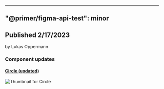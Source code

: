 
---
"@primer/figma-api-test": minor
---
## Published 2/17/2023
by Lukas Oppermann   
   
### Component updates
#### [Circle (updated)](https://www.figma.com/file/HD7FUvOEHLtWvWuhu1AUaJ?node-id=3:8)
  
  ![Thumbnail for Circle](https://s3-alpha.figma.com/checkpoints/s6N/Oc9/9fSudPt3KjerGaA0/component_thumbnail_0.png?X-Amz-Algorithm=AWS4-HMAC-SHA256&X-Amz-Credential=AKIAQ4GOSFWC2XFMBUWK%2F20230216%2Fus-west-2%2Fs3%2Faws4_request&X-Amz-Date=20230216T000000Z&X-Amz-Expires=604800&X-Amz-SignedHeaders=host&X-Amz-Signature=a1b1be34346fd090264292c45cdcda30c4d017c51c6f3f4c3a551bc8702a6a16)
